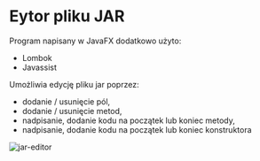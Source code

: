 # Eytor pliku JAR

Program napisany w JavaFX dodatkowo użyto:
  - Lombok
  - Javassist
  
  Umożliwia edycję pliku jar poprzez:
  - dodanie / usunięcie pól,
  - dodanie / usunięcie metod,
  - nadpisanie, dodanie kodu na początek lub koniec metody,
  - nadpisanie, dodanie kodu na początek lub koniec konstruktora 

![jar-editor](https://user-images.githubusercontent.com/38613340/39130762-352c5bea-470e-11e8-8f31-707599cd38d6.png)


